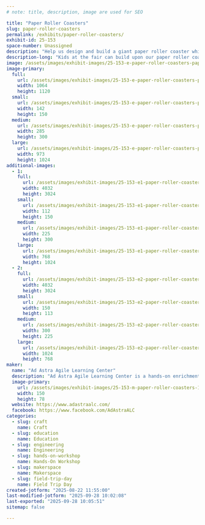 ```yaml
---
# note: title, description, image are used for SEO

title: "Paper Roller Coasters"
slug: paper-roller-coasters
permalink: /exhibits/paper-roller-coasters/
exhibit-id: 25-153
space-number: Unassigned
description: "Help us design and build a giant paper roller coaster while exploring physics and engineering."
description-long: "Kids at the fair can build upon our paper roller coaster! Using strips of paper, cutting, folding, and taping, kids can create sturdy tracks while exploring the physics of energy, motion, and the engineering design process."
image: /assets/images/exhibit-images/25-153-e-paper-roller-coasters-paper-roller-coaster-285x300.png
image-primary: 
  full:
    url: /assets/images/exhibit-images/25-153-e-paper-roller-coasters-paper-roller-coaster-full.png
    width: 1064
    height: 1120
  small:
    url: /assets/images/exhibit-images/25-153-e-paper-roller-coasters-paper-roller-coaster-142x150.png
    width: 142
    height: 150
  medium:
    url: /assets/images/exhibit-images/25-153-e-paper-roller-coasters-paper-roller-coaster-285x300.png
    width: 285
    height: 300
  large:
    url: /assets/images/exhibit-images/25-153-e-paper-roller-coasters-paper-roller-coaster-973x1024.png
    width: 973
    height: 1024
additional-images: 
  - 1:
    full:
      url: /assets/images/exhibit-images/25-153-e1-paper-roller-coasters-paper-roller-coaster2-4498-full.JPG
      width: 4032
      height: 3024
    small:
      url: /assets/images/exhibit-images/25-153-e1-paper-roller-coasters-paper-roller-coaster2-4498-112x150.JPG
      width: 112
      height: 150
    medium:
      url: /assets/images/exhibit-images/25-153-e1-paper-roller-coasters-paper-roller-coaster2-4498-225x300.JPG
      width: 225
      height: 300
    large:
      url: /assets/images/exhibit-images/25-153-e1-paper-roller-coasters-paper-roller-coaster2-4498-768x1024.JPG
      width: 768
      height: 1024
  - 2:
    full:
      url: /assets/images/exhibit-images/25-153-e2-paper-roller-coasters-paper-roller-coaster1-2494-full.JPG
      width: 4032
      height: 3024
    small:
      url: /assets/images/exhibit-images/25-153-e2-paper-roller-coasters-paper-roller-coaster1-2494-150x113.JPG
      width: 150
      height: 113
    medium:
      url: /assets/images/exhibit-images/25-153-e2-paper-roller-coasters-paper-roller-coaster1-2494-300x225.JPG
      width: 300
      height: 225
    large:
      url: /assets/images/exhibit-images/25-153-e2-paper-roller-coasters-paper-roller-coaster1-2494-1024x768.JPG
      width: 1024
      height: 768
maker: 
  name: "Ad Astra Agile Learning Center"
  description: "Ad Astra Agile Learning Center is a hands-on enrichment center where kids ages 10-18 turn ideas into reality. From tinkering with robotics and circuits to crafting, building, and experimenting with new materials, students get the chance to design, create, and problem-solve in a collaborative environment. It’s all about curiosity, creativity, and learning by doing."
  image-primary:
    url: /assets/images/exhibit-images/25-153-m-paper-roller-coasters-1640x856-150x78.jpg
    width: 150
    height: 78
  website: https://www.adastraalc.com/
  facebook: https://www.facebook.com/AdAstraALC
categories: 
  - slug: craft
    name: Craft
  - slug: education
    name: Education
  - slug: engineering
    name: Engineering
  - slug: hands-on-workshop
    name: Hands-On Workshop
  - slug: makerspace
    name: Makerspace
  - slug: field-trip-day
    name: Field Trip Day
created-jotform: "2025-08-22 11:55:00"
last-modified-jotform: "2025-09-28 10:02:08"
last-exported: "2025-09-28 10:05:51"
sitemap: false

---
```

